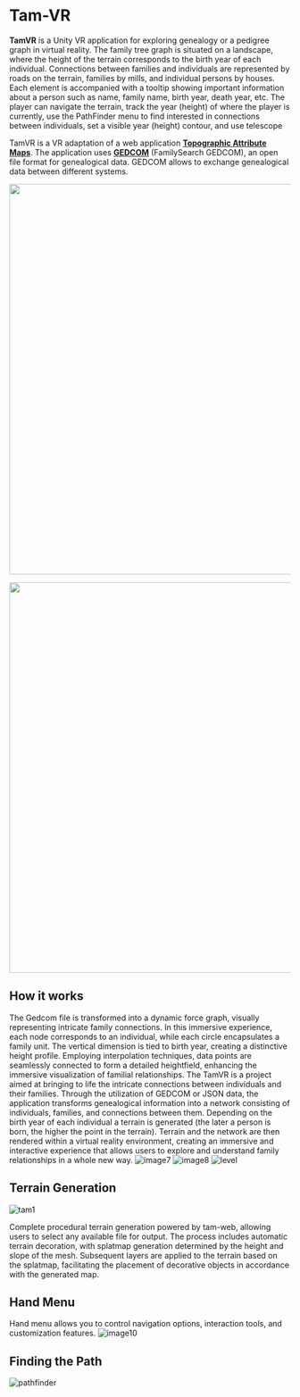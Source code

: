 # Tam-VR
<b>TamVR</b> is a Unity VR application for exploring genealogy or a pedigree graph in virtual reality. The family tree graph is situated on a landscape, where the height of the terrain corresponds to the birth year of each individual. Connections between families and individuals are represented by roads on the terrain, families by mills, and individual persons by houses. Each element is accompanied with a tooltip showing important information about a person such as name, family name, birth year, death year, etc. The player can navigate the terrain, track the year (height) of where the player is currently, use the PathFinder menu to find interested in connections between individuals, set a visible year (height) contour, and use telescope

TamVR is a VR adaptation of a web application <b><a href="https://github.com/rpreiner/tam">Topographic Attribute Maps</a></b>. The application uses <b><a href="https://de.wikipedia.org/wiki/GEDCOM">GEDCOM</a></b> (FamilySearch GEDCOM), an open file format for genealogical data. GEDCOM allows to exchange genealogical data between different systems.


<p align="center">
<img src="https://github.com/dedovskaya/Tam-VR/assets/71874540/c1abb131-7c59-4fcb-bf6c-af42614f4fc2" width="700">
</p>
<p align="center">
<img src="https://github.com/dedovskaya/Tam-VR/assets/71874540/9dc82d7b-2955-4714-8c89-170e110dcc5d" width="700">
</p>


## How it works
The Gedcom file is transformed into a dynamic force graph, visually representing intricate family connections. In this immersive experience, each node corresponds to an individual, while each circle encapsulates a family unit. The vertical dimension is tied to birth year, creating a distinctive height profile. Employing interpolation techniques, data points are seamlessly connected to form a detailed heightfield, enhancing the immersive visualization of familial relationships.
The TamVR is a project aimed at bringing to life the intricate connections between individuals and their families. Through the utilization of GEDCOM or JSON data, the application transforms genealogical information into a network consisting of individuals, families, and connections between them. Depending on the birth year of each individual a terrain is generated (the later a person is born, the higher the point in the terrain). Terrain and the network are then rendered within a virtual reality environment, creating an immersive and interactive experience that allows users to explore and understand family relationships in a whole new way.
![image7](https://github.com/dedovskaya/Tam-VR/assets/71874540/931e3116-eeea-4acc-94fc-192ae7147088)
![image8](https://github.com/dedovskaya/Tam-VR/assets/71874540/6e834467-1cb3-492a-9a46-4aa80cd2cf2a)
![level](https://github.com/dedovskaya/Tam-VR/assets/71874540/f367ae80-b3d5-4107-be5b-2b1670bfbb11)


## Terrain Generation
![tam1](https://github.com/dedovskaya/Tam-VR/assets/71874540/7a110c9d-0dd6-4fdc-a5ea-c0292f2025b5)

Complete procedural terrain generation powered by tam-web, allowing users to select any available file for output. The process includes automatic terrain decoration, with splatmap generation determined by the height and slope of the mesh. Subsequent layers are applied to the terrain based on the splatmap, facilitating the placement of decorative objects in accordance with the generated map.

## Hand Menu
Hand menu allows you to control navigation options, interaction tools, and customization features.
![image10](https://github.com/dedovskaya/Tam-VR/assets/71874540/68241976-7b51-4363-8905-b554ba263b5a)

## Finding the Path
![pathfinder](https://github.com/dedovskaya/Tam-VR/assets/71874540/0d84ca86-7836-4f68-bf4e-df53dc432933)
